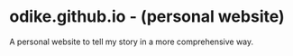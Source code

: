 # odike.github.io - (personal website)
A personal website to tell my story in a more comprehensive way.
